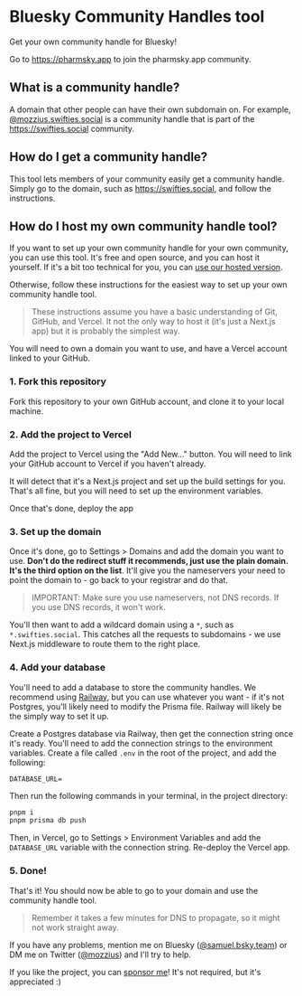 # Bluesky Community Handles tool

Get your own community handle for Bluesky!

Go to https://pharmsky.app to join the pharmsky.app community.

## What is a community handle?

A domain that other people can have their own subdomain on. For example, [@mozzius.swifties.social](https://mozzius.swifties.social) is a community handle that is part of the https://swifties.social community.

## How do I get a community handle?

This tool lets members of your community easily get a community handle. Simply go to the domain, such as https://swifties.social, and follow the instructions.

## How do I host my own community handle tool?

If you want to set up your own community handle for your own community, you can use this tool. It's free and open source, and you can host it yourself. If it's a bit too technical for you, you can [use our hosted version](https://swifties.social/get-your-own).

Otherwise, follow these instructions for the easiest way to set up your own community handle tool.

> These instructions assume you have a basic understanding of Git, GitHub, and Vercel. It not the only way to host it (it's just a Next.js app) but it is probably the simplest way.

You will need to own a domain you want to use, and have a Vercel account linked to your GitHub.

### 1. Fork this repository

Fork this repository to your own GitHub account, and clone it to your local machine.

### 2. Add the project to Vercel

Add the project to Vercel using the "Add New..." button. You will need to link your GitHub account to Vercel if you haven't already.

It will detect that it's a Next.js project and set up the build settings for you. That's all fine, but you will need to set up the environment variables.

Once that's done, deploy the app

### 3. Set up the domain

Once it's done, go to Settings > Domains and add the domain you want to use. **Don't do the redirect stuff it recommends, just use the plain domain. It's the third option on the list**. It'll give you the nameservers your need to point the domain to - go back to your registrar and do that.

> IMPORTANT: Make sure you use nameservers, not DNS records. If you use DNS records, it won't work.

You'll then want to add a wildcard domain using a `*`, such as `*.swifties.social`. This catches all the requests to subdomains - we use Next.js middleware to route them to the right place.

### 4. Add your database

You'll need to add a database to store the community handles. We recommend using [Railway](https://railway.app), but you can use whatever you want - if it's not Postgres, you'll likely need to modify the Prisma file. Railway will likely be the simply way to set it up.

Create a Postgres database via Railway, then get the connection string once it's ready. You'll need to add the connection strings to the environment variables. Create a file called `.env` in the root of the project, and add the following:

```env
DATABASE_URL=
```

Then run the following commands in your terminal, in the project directory:

```bash
pnpm i
pnpm prisma db push
```

Then, in Vercel, go to Settings > Environment Variables and add the `DATABASE_URL` variable with the connection string. Re-deploy the Vercel app.

### 5. Done!

That's it! You should now be able to go to your domain and use the community handle tool.

> Remember it takes a few minutes for DNS to propagate, so it might not work straight away.

If you have any problems, mention me on Bluesky ([@samuel.bsky.team](https://bsky.app/profile/samuel.bsky.team)) or DM me on Twitter ([@mozzius](https://twitter.com/mozzius)) and I'll try to help.

If you like the project, you can [sponsor me](https://github.com/sponsors/mozzius)! It's not required, but it's appreciated :)
